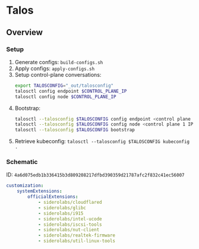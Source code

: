 # Talos

## Overview

### Setup

1. Generate configs: `build-configs.sh`
2. Apply configs: `apply-configs.sh`
3. Setup control-plane conversations:
    ```sh
    export TALOSCONFIG="_out/talosconfig"
    talosctl config endpoint $CONTROL_PLANE_IP
    talosctl config node $CONTROL_PLANE_IP
    ```
4. Bootstrap:
    ```sh
    talosctl --talosconfig $TALOSCONFIG config endpoint <control plane 1 IP>
    talosctl --talosconfig $TALOSCONFIG config node <control plane 1 IP>
    talosctl --talosconfig $TALOSCONFIG bootstrap
    ```
5. Retrieve kubeconfig: `talosctl --talosconfig $TALOSCONFIG kubeconfig .`

### Schematic

ID: `4a6d075edb1b336415b3d809208217dfbd390359d21787afc2f832c41ec56007`

```yaml
customization:
    systemExtensions:
        officialExtensions:
            - siderolabs/cloudflared
            - siderolabs/glibc
            - siderolabs/i915
            - siderolabs/intel-ucode
            - siderolabs/iscsi-tools
            - siderolabs/nut-client
            - siderolabs/realtek-firmware
            - siderolabs/util-linux-tools
```
